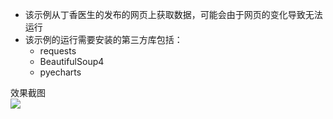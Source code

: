 - 该示例从丁香医生的发布的网页[](https://ncov.dxy.cn/ncovh5/view/pneumonia)上获取数据，可能会由于网页的变化导致无法运行
- 该示例的运行需要安装的第三方库包括：
	- requests
	- BeautifulSoup4
	- pyecharts

效果截图  
![](https://gitee.com/nixius/rb/raw/master/疫情数据.png)